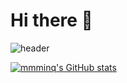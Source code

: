 # Hi there 👋

![header](https://capsule-render.vercel.app/api?type=rounded&color=timeGradient&text=Welcome%20to%20my%20GitHub%20👋&animation=twinkling&fontSize=40&fontAlignY=50&fontAlign=50&height=180)

[![mmminq's GitHub stats](https://github-readme-stats.vercel.app/api?username=mmminq)](https://github.com/anuraghazra/github-readme-stats)

